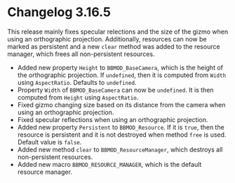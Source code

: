 # Changelog 3.16.5
This release mainly fixes specular relections and the size of the gizmo when using an orthographic projection. Additionally, resources can now be marked as persistent and a new `clear` method was added to the resource manager, which frees all non-persistent resources.

* Added new property `Height` to `BBMOD_BaseCamera`, which is the height of the orthographic projection. If `undefined`, then it is computed from `Width` using `AspectRatio`. Defaults to `undefined`.
* Property `Width` of `BBMOD_BaseCamera` can now be `undefined`. It is then computed from `Height` using `AspectRatio`.
* Fixed gizmo changing size based on its distance from the camera when using an orthographic projection.
* Fixed specular reflections when using an orthographic projection.
* Added new property `Persistent` to `BBMOD_Resource`. If it is `true`, then the resource is persistent and it is not destroyed when method `free` is used. Default value is `false`.
* Added new method `clear` to `BBMOD_ResourceManager`, which destroys all non-persistent resources.
* Added new macro `BBMOD_RESOURCE_MANAGER`, which is the default resource manager.
